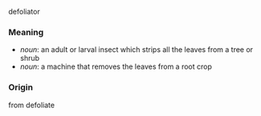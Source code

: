 defoliator
### Meaning
+ _noun_: an adult or larval insect which strips all the leaves from a tree or shrub
+ _noun_: a machine that removes the leaves from a root crop

### Origin

from defoliate
